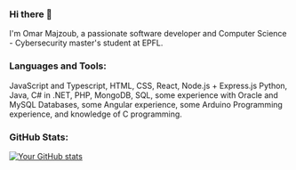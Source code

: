 ### Hi there 👋

<!--
**osm-alt/osm-alt** is a ✨ _special_ ✨ repository because its `README.md` (this file) appears on your GitHub profile.

Here are some ideas to get you started:

- 🔭 I’m currently working on ...
- 🌱 I’m currently learning ...
- 👯 I’m looking to collaborate on ...
- 🤔 I’m looking for help with ...
- 💬 Ask me about ...
- 📫 How to reach me: ...
- 😄 Pronouns: ...
- ⚡ Fun fact: ...
-->

I'm Omar Majzoub, a passionate software developer and Computer Science - Cybersecurity master's student at EPFL.

### Languages and Tools:
JavaScript and Typescript, HTML, CSS, React, Node.js + Express.js
Python, Java, C# in .NET, PHP, MongoDB, SQL, some experience with Oracle and MySQL Databases, some Angular experience, some Arduino Programming experience, and knowledge of C programming.

### GitHub Stats:

[![Your GitHub stats](https://github-readme-stats.vercel.app/api?username=osm-alt)](https://github.com/anuraghazra/github-readme-stats)
